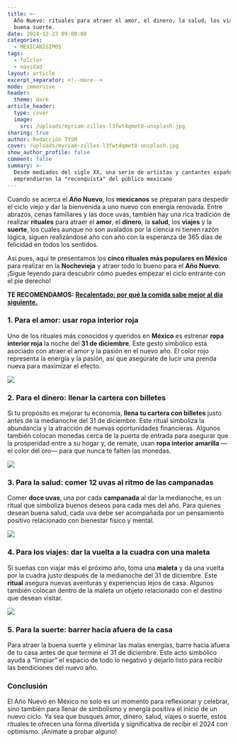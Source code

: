 ```yaml
---
title: >-
  Año Nuevo: rituales para atraer el amor, el dinero, la salud, los viajes y la
  buena suerte.
date: 2024-12-23 09:00:00
categories:
  - MEXICANISIMOS
tags:
  - folclor
  - navidad
layout: article
excerpt_separator: <!--more-->
mode: immersive
header:
  theme: dark
article_header:
  type: cover
  image:
    src: /uploads/myriam-zilles-l3fwt4qmet0-unsplash.jpg
sharing: true
author: Redacción TYSM
cover: /uploads/myriam-zilles-l3fwt4qmet0-unsplash.jpg
show_author_profile: false
comment: false
summary: >-
  Desde mediados del siglo XX, una serie de artistas y cantantes españoles
  emprendieron la "reconquista" del público mexicano
---
```

Cuando se acerca el **Año Nuevo**, los **mexicanos** se preparan para despedir el ciclo viejo y dar la bienvenida a uno nuevo con energía renovada. Entre abrazos, cenas familiares y las doce uvas, también hay una rica tradición de realizar **rituales** para atraer el **amor**, el **dinero**, la **salud**, los **viajes** y la **suerte**, los cuales aunque no son avalados por la ciencia ni tienen razón lógica, siguen realizándose año con año con la esperanza de 365 días de felicidad en todos los sentidos.

Así pues, aquí te presentamos los **cinco rituales más populares en México** para realizar en la **Nochevieja** y atraer todo lo bueno para el **Año Nuevo**. ¡Sigue leyendo para descubrir cómo puedes empezar el ciclo entrante con el pie derecho!

**TE RECOMENDAMOS:** [**Recalentado: por qué la comida sabe mejor al día siguiente.**](https://blog.tonoysumariachi.com/gastronomia/2024/12/20/recalentado-por-qu%C3%A9-la-comida-sabe-mejor-al-d%C3%ADa-siguiente.html)

### 1\. **Para el amor: usar ropa interior roja**

Uno de los rituales más conocidos y queridos en **México** es estrenar **ropa interior roja** la noche del **31 de diciembre**. Este gesto simbólico está asociado con atraer el amor y la pasión en el nuevo año. El color rojo representa la energía y la pasión, así que asegúrate de lucir una prenda nueva para maximizar el efecto.

![](https://upload.wikimedia.org/wikipedia/commons/thumb/b/b9/Genova-Biancheria_intima_rossa_ad_un_mercantino_di_Natale.jpg/1024px-Genova-Biancheria_intima_rossa_ad_un_mercantino_di_Natale.jpg)

### 2\. **Para el dinero: llenar la cartera con billetes**

Si tu propósito es mejorar tu economía, **llena tu cartera con billetes** justo antes de la medianoche del 31 de diciembre. Este ritual simboliza la abundancia y la atracción de nuevas oportunidades financieras. Algunos también colocan monedas cerca de la puerta de entrada para asegurar que la prosperidad entre a su hogar y, de remate, usan **ropa interior amarilla** —el color del oro— para que nunca te falten las monedas.

![](https://upload.wikimedia.org/wikipedia/commons/1/18/Australian_banknotes_in_wallet.jpg)

### 3\. **Para la salud: comer 12 uvas al ritmo de las campanadas**

Comer **doce uvas**, una por cada **campanada** al dar la medianoche, es un ritual que simboliza buenos deseos para cada mes del año. Para quienes desean buena salud, cada uva debe ser acompañada por un pensamiento positivo relacionado con bienestar físico y mental.

![](https://upload.wikimedia.org/wikipedia/commons/thumb/7/7d/12_lucky_grapes_%28cropped_to_show_underwear%29.jpg/768px-12_lucky_grapes_%28cropped_to_show_underwear%29.jpg)

### 4\. **Para los viajes: dar la vuelta a la cuadra con una maleta**

Si sueñas con viajar más el próximo año, toma una **maleta** y da una vuelta por la cuadra justo después de la medianoche del 31 de diciembre. Este **ritual** asegura nuevas aventuras y experiencias lejos de casa. Algunos también colocan dentro de la maleta un objeto relacionado con el destino que desean visitar.

![](https://upload.wikimedia.org/wikipedia/commons/c/c6/Holding_Luggage_%286151583618%29.jpg)

### 5\. **Para la suerte: barrer hacia afuera de la casa**

Para atraer la buena suerte y eliminar las malas energías, barre hacia afuera de tu casa antes de que termine el 31 de diciembre. Este acto simbólico ayuda a “limpiar” el espacio de todo lo negativo y dejarlo listo para recibir las bendiciones del nuevo año.

### Conclusión

El Año Nuevo en México no solo es un momento para reflexionar y celebrar, sino también para llenar de simbolismo y energía positiva el inicio de un nuevo ciclo. Ya sea que busques amor, dinero, salud, viajes o suerte, estos rituales te ofrecen una forma divertida y significativa de recibir el 2024 con optimismo. ¡Anímate a probar alguno!